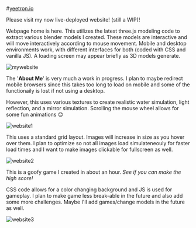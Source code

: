 #[yeetron.io](https://yeetron.io/)

Please visit my now live-deployed website! (still a WIP)!

Webpage home is here. This utilizes the latest three.js modeling code to extract various blender models I created. These models are interactive and will move interactively according to mouse movement. Mobile and desktop environments work, with different interfaces for both (coded with CSS and vanilla JS). A loading screen may appear briefly as 3D models generate.

![mywebsite](https://github.com/ThomasCholak/Yeetron/assets/63080803/d09a7bed-2a35-4586-939f-66bfd2998fe9)

The '<b>About Me</b>' is very much a work in progress. I plan to maybe redirect mobile browsers since this takes too long to load on mobile and some of the functionaily is lost if not using a desktop.

However, this uses various textures to create realistic water simulation, light reflection, and a mirror simulation. Scrolling the mouse wheel allows for some fun animations 😊

![website1](https://github.com/ThomasCholak/Yeetron/assets/63080803/323b3d11-4feb-403d-ac25-83eecd663fce)

This uses a standard grid layout. Images will increase in size as you hover over them. I plan to optimize so not all images load simulateneouly for faster load times and I want to make images clickable for fullscreen as well.

![website2](https://github.com/ThomasCholak/Yeetron/assets/63080803/598e92a2-b72e-4b90-ad11-a79e36bc5225)

This is a goofy game I created in about an hour. <i>See if you can make the high score!</i>

CSS code allows for a color changing background and JS is used for gameplay. I plan to make game less break-able in the future and also add some more challenges. Maybe I'll add games/change models in the future as well.

![website3](https://github.com/ThomasCholak/Yeetron/assets/63080803/fd6e38d8-c22b-449d-ae5e-25688165ec8c)
